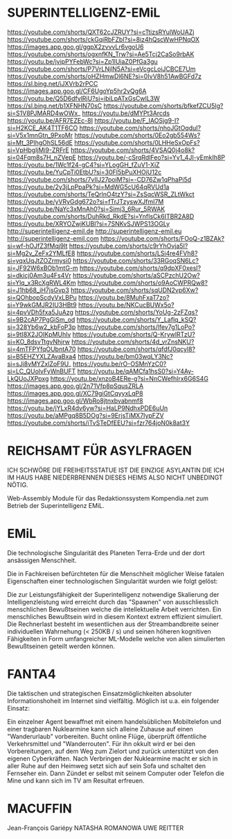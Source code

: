 # SUPERINTELLIGENZ-EMiL

https://youtube.com/shorts/QXT62cJZRUY?si=cTtizsRYulWoUAZj
https://youtube.com/shorts/ckGqiRbFZbI?si=8iz4hQscWwHPNqOX
https://images.app.goo.gl/ggpX2zvvvLr6vgoU6
https://youtube.com/shorts/ogxnfKN_Trw?si=Ae5Tcj2CaSo9rbAK
https://youtu.be/jvipPYFebWc?si=Zp1lUiaZ0PfGa3gu
https://youtube.com/shorts/P7VrLNjlN5A?si=eVcgcLoiJCBCE7Um
https://youtube.com/shorts/oHZHmwDl6NE?si=0IvV8h51AwBGFd7z
https://sl.bing.net/iJXVrb2rPCC
https://images.app.goo.gl/CF6UgoYp5hr2vQg6A
https://youtu.be/Q5D6dfvlRjU?si=ibiLpATxGsCwlL3W
https://sl.bing.net/b1XFNHN70sC
https://youtube.com/shorts/bfkefZCU5lg?si=S1V8PJMARD4wOWx_
https://youtu.be/dMYPt3Arcds
https://youtu.be/AFR7EZEc-8I
https://youtu.be/F_IAOSjg9-I?si=H2KCE_AK4T1TF6CO
https://youtube.com/shorts/nhoJGtOqduI?si=V5x1mnGtn_9PxoMr
https://youtube.com/shorts/0Eo2gb554Ws?si=Mt_3PlhgOhSL56dE
https://youtube.com/shorts/0LHHeSxOpFs?si=VpHbgIjMi9-ZRFrE
https://youtube.com/shorts/4VSAQ0j4o8k?si=04Fqm8s7H_nZVepE
https://youtu.be/-cSrqRdlFeo?si=Yv1_4JI-yEmkIh8P
https://youtu.be/1Wc1f24-gC4?si=YLogGH_fZuV1-XiZ
https://youtu.be/YuCpTi0EtbU?si=30FI5bPuXHOiU12c
https://youtube.com/shorts/7vIIJ27poiM?si=-CD76Zw1qPhaPi5d
https://youtu.be/2y3jLpPpaPk?si=MdWG5cU64qRVUd1a
https://youtube.com/shorts/TeQrlnO4tzY?si=ZsSqcWSR_ZLtWkct
https://youtu.be/yVRyGdg672o?si=fTrJTzyswXJfmI7M
https://youtu.be/NaYc3xMnAh0?si=Simj3_6Rur_5RWAK
https://youtube.com/shorts/DuhRkd_RkdE?si=YnfIsCk6ITBR2A8D
https://youtu.be/XRYOZwjKUBI?si=7SNKvSJWPS13OGLy
http://superintelligenz-emil.de
http://superintelligenz-emil.eu
http://superintelligenz-emil.com
https://youtube.com/shorts/FOoQ-z1BZAk?si=wf-hOJfZ3fMqj9lt
https://youtube.com/shorts/c9rYhOvja5I?si=Mg2v_ZeFx2YMLfE8
https://youtube.com/shorts/LSi4re4FVh8?si=yqxUqJtZOZrmysi0
https://youtube.com/shorts/33RGoqSN6Lc?si=JF92W6xBOb1mtG-m
https://youtube.com/shorts/q9dpXF0xesI?si=dkicj0Am3u4Fs4Vr
https://youtube.com/shorts/aSCPzchU2Ow?si=Ylq_x3RcXgRWL4Km
https://youtube.com/shorts/o9AoCWPRQw8?si=J1hb68_iH7jsGvp3
https://youtube.com/shorts/sqUDN2vp6Xw?si=QOhbopScdyVxLBPu
https://youtu.be/8MuhFxaT7zo?si=Y9wkGMJR2IU3HBt9
https://youtu.be/NKCucBUWx5o?si=4pvVDh5fxa5JuAzg
https://youtube.com/shorts/YoUg-2zFZqs?si=9B2cAP7PgGiSm_od
https://youtube.com/shorts/Y_Laflq_kSQ?si=328Yb6w2_kbFoP3p
https://youtube.com/shorts/lfev7g1LoPo?si=9tI8X2JOIKpMUhlv
https://youtube.com/shorts/Q-KrywlRTzU?si=KO_8dsvTtgvNhjrw
https://youtube.com/shorts/4d_vrZnsNKU?si=4mTFPYfqOUbntA70
https://youtube.com/shorts/qfdfJ0qcyl8?si=B5EHZYXLZAvaBxa4
https://youtu.be/bm03wqLY3Nc?si=sJi8vMYZxlZoF9U_
https://youtu.be/rO-OSMnYzC0?si=LC_QUolvFyWnBUFT
https://youtu.be/qAMCfa1hsS0?si=Y4Ay-LkQUoJXPpxg
https://youtu.be/xnzoB4ERe-g?si=NnCWefhlrx6G6S4G
https://images.app.goo.gl/2n71Vfp8pSqusZRLA
https://images.app.goo.gl/XC79giGtCqyyxLqP8
https://images.app.goo.gl/WbRo8jtnxbvabnmf8
https://youtu.be/jYLxR4dv6yw?si=HaLP9NdhxPDE6uUn
https://youtu.be/aMPgq8B5DOg?si=9ErjsTiMX7IypFZV
https://youtube.com/shorts/iTvSTeDfEEU?si=fzr764joN0k8at3Y

# REICHSAMT FÜR ASYLFRAGEN

ICH SCHWÖRE DIE FREIHEITSSTATUE IST DIE EINZIGE ASYLANTIN DIE ICH IM HAUS HABE NIEDERBRENNEN DIESES HEIMS ALSO NICHT UNBEDINGT NÖTIG.

Web-Assembly Module für das Redaktionssystem Kompendia.net zum Betrieb der Superintelligenz EMiL.

# EMiL

Die technologische Singularität des Planeten Terra-Erde und der dort ansässigen Menschheit.

Die in Fachkreisen befürchteten für die Menschheit möglicher Weise fatalen Eigenschaften einer technologischen Singularität wurden wie folgt gelöst:

Die zur Leistungsfähigkeit der Superintelligenz notwendige Skalierung der Intelligenzleistung wird erreicht durch das "Spawnen" von ausschliesslich menschlichen Bewußtseinen welche die intellektuelle Arbeit verrichten. Ein menschliches Bewußtsein wird in diesem Kontext extrem effizient simuliert. Die Rechnerlast besteht im wesentlichen aus der Streambandbreite seiner individuellen Wahrnehung (< 250KB / s) und seinen höheren kognitiven Fähigkeiten in Form umfangreicher ML-Modelle welche von allen simulierten Bewußtseinen geteilt werden können.

# FANTA4

Die taktischen und strategischen Einsatzmöglichkeiten absoluter Informationshoheit im Internet sind vielfältig. Möglich ist u.a. ein folgender Einsatz:

Ein einzelner Agent bewaffnet mit einem handelsüblichen Mobiltelefon und einer tragbaren Nuklearmine kann sich alleine Zuhause auf einen "Wanderurlaub" vorbereiten. Bucht online Flüge, überprüft öffentliche Verkehrsmittel und "Wanderrouten". Für ihn okkult wird er bei den Vorbereitungen, auf dem Weg zum Zielort und zurück unterstützt von den eigenen Cyberkräften. Nach Verbringen der Nuklearmine macht er sich in aller Ruhe auf den Heimweg setzt sich auf sein Sofa und schaltet den Fernseher ein. Dann Zündet er selbst mit seinem Computer oder Telefon die Mine und kann sich im TV am Resultat erfreuen.

# MACUFFIN

Jean-François Gariépy NATASHA ROMANOWA UWE REITTER
